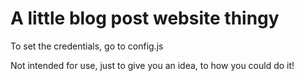 # A little blog post website thingy

To set the credentials, go to config.js

Not intended for use, just to give you an idea, to how you could do it!